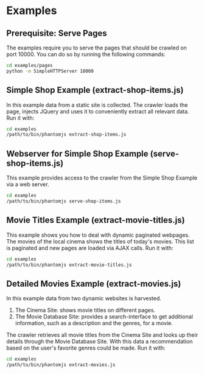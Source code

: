 # Examples

## Prerequisite: Serve Pages

The examples require you to serve the pages that should be crawled on port 10000. You can do so by running the following commands:

```bash
cd examples/pages
python -m SimpleHTTPServer 10000
```

## Simple Shop Example (extract-shop-items.js)

In this example data from a static site is collected.
The crawler loads the page, injects JQuery and uses it to conveniently extract all relevant data. Run it with:

```bash
cd examples
/path/to/bin/phantomjs extract-shop-items.js
```

## Webserver for Simple Shop Example (serve-shop-items.js)

This example provides access to the crawler from the Simple Shop Example via a web server.

```bash
cd examples
/path/to/bin/phantomjs serve-shop-items.js
```

## Movie Titles Example (extract-movie-titles.js)

This example shows you how to deal with dynamic paginated webpages. The movies of the local cinema shows the titles of today's movies. This list is paginated and new pages are loaded via AJAX calls. Run it with:

```bash
cd examples
/path/to/bin/phantomjs extract-movie-titles.js
```

## Detailed Movies Example (extract-movies.js)

In this example data from two dynamic websites is harvested.

1. The Cinema Site: shows movie titles on different pages.
2. The Movie Database Site: provides a search-interface to get additional information, such as a description and the genres, for a movie.

The crawler retrieves all movie titles from the Cinema Site and looks up their details through the Movie Database Site. With this data a recommendation based on the user's favorite genres could be made. Run it with:

```bash
cd examples
/path/to/bin/phantomjs extract-movies.js
```